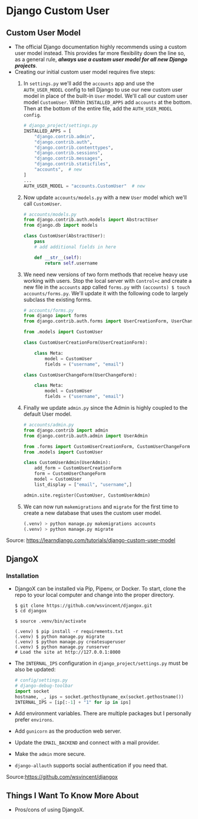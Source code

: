 # Django Custom User

## Custom User Model

* The official Django documentation highly recommends using a custom user model instead. This provides far more flexibility down the line so, as a general rule, ***always use a custom user model for all new Django projects***.
* Creating our initial custom user model requires five steps:
  1. In `settings.py` we'll add the `accounts` app and use the `AUTH_USER_MODEL` config to tell Django to use our new custom user model in place of the built-in `User` model. We'll call our custom user model `CustomUser`. Within `INSTALLED_APPS` add `accounts` at the bottom. Then at the bottom of the entire file, add the `AUTH_USER_MODEL config`.

      ```python
      # django_project/settings.py
      INSTALLED_APPS = [
          "django.contrib.admin",
          "django.contrib.auth",
          "django.contrib.contenttypes",
          "django.contrib.sessions",
          "django.contrib.messages",
          "django.contrib.staticfiles",
          "accounts",  # new
      ]
      ...
      AUTH_USER_MODEL = "accounts.CustomUser"  # new
      ```

  2. Now update `accounts/models.py` with a new `User` model which we'll call `CustomUser`.

      ```python
      # accounts/models.py
      from django.contrib.auth.models import AbstractUser
      from django.db import models

      class CustomUser(AbstractUser):
          pass
          # add additional fields in here

          def __str__(self):
              return self.username
      ```

  3. We need new versions of two form methods that receive heavy use working with users. Stop the local server with `Control+c` and create a new file in the `accounts` app called `forms.py` with `(accounts) $ touch accounts/forms.py`. We'll update it with the following code to largely subclass the existing forms.

      ```python
      # accounts/forms.py
      from django import forms
      from django.contrib.auth.forms import UserCreationForm, UserChangeForm

      from .models import CustomUser

      class CustomUserCreationForm(UserCreationForm):

          class Meta:
              model = CustomUser
              fields = ("username", "email")

      class CustomUserChangeForm(UserChangeForm):

          class Meta:
              model = CustomUser
              fields = ("username", "email")
      ```

  4. Finally we update `admin.py` since the Admin is highly coupled to the default User model.

      ```python
      # accounts/admin.py
      from django.contrib import admin
      from django.contrib.auth.admin import UserAdmin

      from .forms import CustomUserCreationForm, CustomUserChangeForm
      from .models import CustomUser

      class CustomUserAdmin(UserAdmin):
          add_form = CustomUserCreationForm
          form = CustomUserChangeForm
          model = CustomUser
          list_display = ["email", "username",]

      admin.site.register(CustomUser, CustomUserAdmin)
      ```
  
  5. We can now run `makemigrations` and `migrate` for the first time to create a new database that uses the custom user model.

      ```python
      (.venv) > python manage.py makemigrations accounts
      (.venv) > python manage.py migrate
      ```

Source: <https://learndjango.com/tutorials/django-custom-user-model>

## DjangoX

### Installation

* DjangoX can be installed via Pip, Pipenv, or Docker. To start, clone the repo to your local computer and change into the proper directory.

  ```
  $ git clone https://github.com/wsvincent/djangox.git
  $ cd djangox

  $ source .venv/bin/activate

  (.venv) $ pip install -r requirements.txt
  (.venv) $ python manage.py migrate
  (.venv) $ python manage.py createsuperuser
  (.venv) $ python manage.py runserver
  # Load the site at http://127.0.0.1:8000
  ```

* The `INTERNAL_IPS` configuration in `django_project/settings.py` must be also be updated:

  ```python
  # config/settings.py
  # django-debug-toolbar
  import socket
  hostname, _, ips = socket.gethostbyname_ex(socket.gethostname())
  INTERNAL_IPS = [ip[:-1] + "1" for ip in ips]
  ```

* Add environment variables. There are multiple packages but I personally prefer `environs`.
* Add `gunicorn` as the production web server.
* Update the `EMAIL_BACKEND` and connect with a mail provider.
* Make the `admin` more secure.
* `django-allauth` supports social authentication if you need that.

Source:<https://github.com/wsvincent/djangox>

## Things I Want To Know More About

* Pros/cons of using DjangoX.
